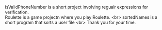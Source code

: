 isValidPhoneNumber is a short project involving regualr expressions for verification. <br/>
Roulette is a game projectn where you play Roulette. <br\>
sortedNames is a short program that sorts a user file <br\>
Thank you for your time.
